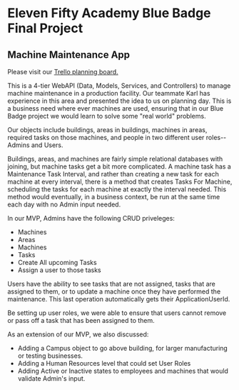 # Eleven Fifty Academy Blue Badge Final Project

## Machine Maintenance App

Please visit our [Trello planning board.](https://trello.com/b/9VHzjxGe/machine-maintenance "Machine Maintenance on Trello")

This is a 4-tier WebAPI (Data, Models, Services, and Controllers) to manage machine maintenance in a production facility.  Our teammate Karl has experience in this area and presented the idea to us on planning day.  This is a business need where ever machines are used, ensuring that in our Blue Badge project we would learn to solve some "real world" problems.

Our objects include buildings, areas in buildings, machines in areas, required tasks on those machines, and people in two different user roles--Admins and Users.

Buildings, areas, and machines are fairly simple relational databases with joining, but machine tasks get a bit more complicated.  A machine task has a Maintenance Task Interval, and rather than creating a new task for each machine at every interval, there is a method that creates Tasks For Machine, scheduling the tasks for each machine at exactly the interval needed.  This method would eventually, in a business context, be run at the same time each day with no Admin input needed.

In our MVP, Admins have the following CRUD priveleges:

* Machines
* Areas
* Machines
* Tasks
* Create All upcoming Tasks
* Assign a user to those tasks

Users have the ability to see tasks that are not assigned, tasks that are assigned to them, or to update a machine once they have performed the maintenance.  This last operation automatically gets their ApplicationUserId.

Be setting up user roles, we were able to ensure that users cannot remove or pass off a task that has been assigned to them.

As an extension of our MVP, we also discussed: 

* Adding a Campus object to go above building, for larger manufacturing or testing businesses.
* Adding a Human Resources level that could set User Roles 
* Adding Active or Inactive states to employees and machines that would validate Admin's input. 


 



